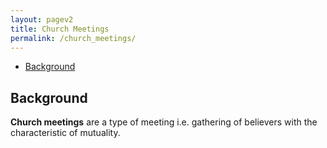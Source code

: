 ```yaml
---
layout: pagev2
title: Church Meetings
permalink: /church_meetings/
---
```

- [Background](#background)

## Background

**Church meetings** are a type of meeting i.e. gathering of believers with the characteristic of mutuality.